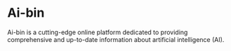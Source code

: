# Ai-bin
Ai-bin is a cutting-edge online platform dedicated to providing comprehensive and up-to-date information about artificial intelligence (AI). 
